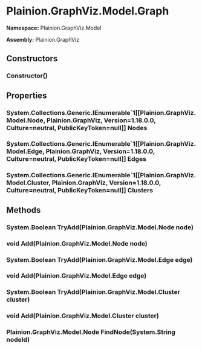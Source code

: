 
# Plainion.GraphViz.Model.Graph

**Namespace:** Plainion.GraphViz.Model

**Assembly:** Plainion.GraphViz


## Constructors

### Constructor()


## Properties

### System.Collections.Generic.IEnumerable`1[[Plainion.GraphViz.Model.Node, Plainion.GraphViz, Version=1.18.0.0, Culture=neutral, PublicKeyToken=null]] Nodes

### System.Collections.Generic.IEnumerable`1[[Plainion.GraphViz.Model.Edge, Plainion.GraphViz, Version=1.18.0.0, Culture=neutral, PublicKeyToken=null]] Edges

### System.Collections.Generic.IEnumerable`1[[Plainion.GraphViz.Model.Cluster, Plainion.GraphViz, Version=1.18.0.0, Culture=neutral, PublicKeyToken=null]] Clusters


## Methods

### System.Boolean TryAdd(Plainion.GraphViz.Model.Node node)

### void Add(Plainion.GraphViz.Model.Node node)

### System.Boolean TryAdd(Plainion.GraphViz.Model.Edge edge)

### void Add(Plainion.GraphViz.Model.Edge edge)

### System.Boolean TryAdd(Plainion.GraphViz.Model.Cluster cluster)

### void Add(Plainion.GraphViz.Model.Cluster cluster)

### Plainion.GraphViz.Model.Node FindNode(System.String nodeId)
